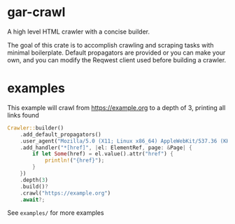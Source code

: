 # gar-crawl
A high level HTML crawler with a concise builder.  

The goal of this crate is to accomplish crawling and scraping tasks with minimal boilerplate.
Default propagators are provided or you can make your own, and you can modify the Reqwest client used
before building a crawler.

# examples
This example will crawl from https://example.org to a depth of 3, printing all links found  
```rust
Crawler::builder()
    .add_default_propagators()
    .user_agent("Mozilla/5.0 (X11; Linux x86_64) AppleWebKit/537.36 (KHTML, like Gecko) Chrome/104.0.5112.79 Safari/537.36")
    .add_handler("*[href]", |el: ElementRef, page: &Page| {
        if let Some(href) = el.value().attr("href") {
            println!("{href}");
        }
    })
    .depth(3)
    .build()?
    .crawl("https://example.org")
    .await?;
```  

See `examples/` for more examples
